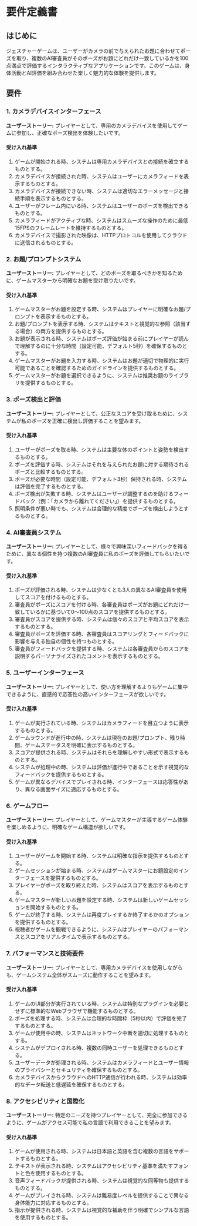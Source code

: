 # 要件定義書

## はじめに

ジェスチャーゲームは、ユーザーがカメラの前で与えられたお題に合わせてポーズを取り、複数のAI審査員がそのポーズがお題にどれだけ一致しているかを100点満点で評価するインタラクティブなアプリケーションです。このゲームは、身体活動とAI評価を組み合わせた楽しく魅力的な体験を提供します。

## 要件

### 1. カメラデバイスインターフェース

**ユーザーストーリー:** プレイヤーとして、専用のカメラデバイスを使用してゲームに参加し、正確なポーズ検出を体験したいです。

#### 受け入れ基準

1. ゲームが開始される時、システムは専用カメラデバイスとの接続を確立するものとする。
2. カメラデバイスが接続された時、システムはユーザーにカメラフィードを表示するものとする。
3. カメラデバイスが接続できない時、システムは適切なエラーメッセージと接続手順を表示するものとする。
4. ユーザーがフレーム内にいる時、システムはユーザーのポーズを検出できるものとする。
5. カメラフィードがアクティブな時、システムはスムーズな操作のために最低15FPSのフレームレートを維持するものとする。
6. カメラデバイスで撮影された映像は、HTTPプロトコルを使用してクラウドに送信されるものとする。

### 2. お題/プロンプトシステム

**ユーザーストーリー:** プレイヤーとして、どのポーズを取るべきかを知るために、ゲームマスターから明確なお題を受け取りたいです。

#### 受け入れ基準

1. ゲームマスターがお題を設定する時、システムはプレイヤーに明確なお題/プロンプトを表示するものとする。
2. お題/プロンプトを表示する時、システムはテキストと視覚的な参照（該当する場合）の両方を提供するものとする。
3. お題が表示される時、システムはポーズ評価が始まる前にプレイヤーが読んで理解するのに十分な時間（設定可能、デフォルト5秒）を確保するものとする。
4. ゲームマスターがお題を入力する時、システムはお題が適切で物理的に実行可能であることを確認するためのガイドラインを提供するものとする。
5. ゲームマスターがお題を選択できるように、システムは推奨お題のライブラリを提供するものとする。

### 3. ポーズ検出と評価

**ユーザーストーリー:** プレイヤーとして、公正なスコアを受け取るために、システムが私のポーズを正確に検出し評価することを望みます。

#### 受け入れ基準

1. ユーザーがポーズを取る時、システムは主要な体のポイントと姿勢を検出するものとする。
2. ポーズを評価する時、システムはそれを与えられたお題に対する期待されるポーズと比較するものとする。
3. ポーズが必要な時間（設定可能、デフォルト3秒）保持される時、システムは評価を完了するものとする。
4. ポーズ検出が失敗する時、システムはユーザーが調整するのを助けるフィードバック（例：「カメラから離れてください」）を提供するものとする。
5. 照明条件が悪い時でも、システムは合理的な精度でポーズを検出しようとするものとする。

### 4. AI審査員システム

**ユーザーストーリー:** プレイヤーとして、様々で興味深いフィードバックを得るために、異なる個性を持つ複数のAI審査員に私のポーズを評価してもらいたいです。

#### 受け入れ基準

1. ポーズが評価される時、システムは少なくとも3人の異なるAI審査員を使用してスコアを付けるものとする。
2. 審査員がポーズにスコアを付ける時、各審査員はポーズがお題にどれだけ一致しているかに基づいて0〜100点のスコアを提供するものとする。
3. 審査員がスコアを提供する時、システムは個々のスコアと平均スコアを表示するものとする。
4. 審査員がポーズを評価する時、各審査員はスコアリングとフィードバックに影響を与える独自の個性を持つものとする。
5. 審査員がフィードバックを提供する時、システムは各審査員からのスコアを説明するパーソナライズされたコメントを表示するものとする。

### 5. ユーザーインターフェース

**ユーザーストーリー:** プレイヤーとして、使い方を理解するよりもゲームに集中できるように、直感的で応答性の高いインターフェースが欲しいです。

#### 受け入れ基準

1. ゲームが実行されている時、システムはカメラフィードを目立つように表示するものとする。
2. ゲームラウンドが進行中の時、システムは現在のお題/プロンプト、残り時間、ゲームステータスを明確に表示するものとする。
3. スコアが提供される時、システムはそれらを理解しやすい形式で表示するものとする。
4. システムが処理中の時、システムは評価が進行中であることを示す視覚的なフィードバックを提供するものとする。
5. ゲームが異なるデバイスでプレイされる時、インターフェースは応答性があり、異なる画面サイズに適応するものとする。

### 6. ゲームフロー

**ユーザーストーリー:** プレイヤーとして、ゲームマスターが主導するゲーム体験を楽しめるように、明確なゲーム構造が欲しいです。

#### 受け入れ基準

1. ユーザーがゲームを開始する時、システムは明確な指示を提供するものとする。
2. ゲームセッションが始まる時、システムはゲームマスターにお題設定のインターフェースを提供するものとする。
3. プレイヤーがポーズを取り終えた時、システムはスコアを表示するものとする。
4. ゲームマスターが新しいお題を設定する時、システムは新しいゲームセッションを開始するものとする。
5. ゲームが終了する時、システムは再度プレイするか終了するかのオプションを提供するものとする。
6. 視聴者がゲームを観戦できるように、システムはプレイヤーのパフォーマンスとスコアをリアルタイムで表示するものとする。

### 7. パフォーマンスと技術要件

**ユーザーストーリー:** プレイヤーとして、専用カメラデバイスを使用しながらも、ゲームシステム全体がスムーズに動作することを望みます。

#### 受け入れ基準

1. ゲームのUI部分が実行されている時、システムは特別なプラグインを必要とせずに標準的なWebブラウザで機能するものとする。
2. ポーズを処理する時、システムは合理的な時間枠（5秒以内）で評価を完了するものとする。
3. ゲームが使用中の時、システムはネットワーク中断を適切に処理するものとする。
4. システムがデプロイされる時、複数の同時ユーザーを処理できるものとする。
5. ユーザーデータが処理される時、システムはカメラフィードとユーザー情報のプライバシーとセキュリティを確保するものとする。
6. カメラデバイスからクラウドへのHTTP通信が行われる時、システムは効率的なデータ転送と低遅延を確保するものとする。

### 8. アクセシビリティと国際化

**ユーザーストーリー:** 特定のニーズを持つプレイヤーとして、完全に参加できるように、ゲームがアクセス可能で私の言語で利用できることを望みます。

#### 受け入れ基準

1. ゲームが使用される時、システムは日本語と英語を含む複数の言語をサポートするものとする。
2. テキストが表示される時、システムはアクセシビリティ基準を満たすフォントと色を使用するものとする。
3. 音声フィードバックが提供される時、システムは視覚的な同等物も提供するものとする。
4. ゲームがプレイされる時、システムは難易度レベルを提供することで異なる身体能力に対応するものとする。
5. 指示が提供される時、システムは視覚的な補助を伴う明確でシンプルな言語を使用するものとする。